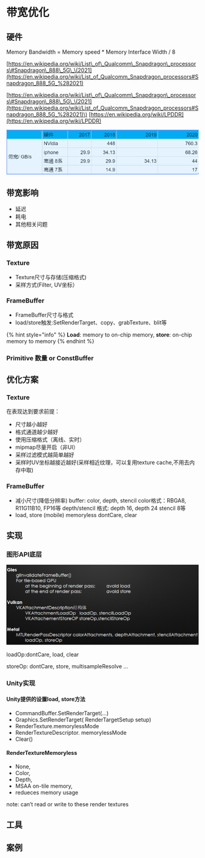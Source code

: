 # 带宽优化

## 硬件

Memory Bandwidth = Memory speed \* Memory Interface Width / 8

[https://en.wikipedia.org/wiki/List\_of\_Qualcomm\_Snapdragon\_processors\#Snapdragon\_888\_5G\_\(2021](https://en.wikipedia.org/wiki/List_of_Qualcomm_Snapdragon_processors#Snapdragon_888_5G_%282021)

[https://en.wikipedia.org/wiki/List\_of\_Qualcomm\_Snapdragon\_processors\#Snapdragon\_888\_5G\_\(2021](https://en.wikipedia.org/wiki/List_of_Qualcomm_Snapdragon_processors#Snapdragon_888_5G_%282021)\) [https://en.wikipedia.org/wiki/LPDDR](https://en.wikipedia.org/wiki/LPDDR)

![&#x5404;&#x5E73;&#x53F0;&#x5E26;&#x5BBD;&#x6570;&#x636E;](../../.gitbook/assets/image%20%28225%29.png)

## 带宽影响

* 延迟
* 耗电
* 其他相关问题

## 带宽原因

### Texture

* Texture尺寸与存储\(压缩格式\)
* 采样方式\(Filter, UV坐标）

### FrameBuffer

* FrameBuffer尺寸与格式
* load/store触发:SetRenderTarget、copy、grabTexture、blit等

{% hint style="info" %}
**Load**: memory to on-chip memory, **store**: on-chip memory to memory
{% endhint %}

### Primitive 数量 or ConstBuffer

## 优化方案

### Texture

在表现达到要求前提：

* 尺寸越小越好 
* 格式通道越少越好 
* 使用压缩格式（离线、实时） 
* mipmap尽量开启（非UI） 
* 采样过滤模式越简单越好 
* 采样时UV坐标越接近越好\(采样相近纹理，可以复用texture cache,不用去内存中取\)

### FrameBuffer

* 减小尺寸\(降低分辨率\) buffer: color, depth, stencil color格式：RBGA8, R11G11B10, FP16等 depth/stencil 格式: depth 16, depth 24 stencil 8等
* load, store \(mobile\) memoryless dontCare, clear

## 实现

### 图形API底层

![Load store in different API](../../.gitbook/assets/image%20%28218%29.png)

loadOp:dontCare, load, clear 

storeOp: dontCare, store, multisampleResolve …

### Unity实现

#### Unity提供的设置load, store方法 

* CommandBuffer.SetRenderTarget\(…\) 
* Graphics.SetRenderTarget\( RenderTargetSetup setup\) 
* RenderTexture.memorylessMode
* RenderTextureDescriptor. memorylessMode 
* Clear\(\)

#### RenderTextureMemoryless

* None, 
* Color, 
* Depth, 
* MSAA on-tile memory, 
* redueces memory usage 

note: can’t read or write to these render textures

## 工具

## 案例

